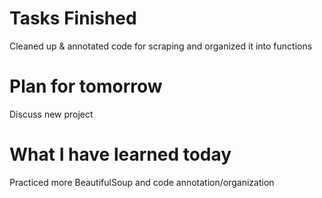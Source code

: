 Tasks Finished
==============
Cleaned up & annotated code for scraping and organized it into functions




Plan for tomorrow
===============
Discuss new project


What I have learned today
================

Practiced more BeautifulSoup and code annotation/organization
